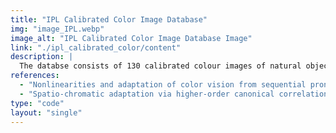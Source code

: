 ```yaml
---
title: "IPL Calibrated Color Image Database"
img: "image_IPL.webp"
image_alt: "IPL Calibrated Color Image Database Image"
link: "./ipl_calibrated_color/content"
description: |
  The databse consists of 130 calibrated colour images of natural objects under calibrated illuminations.
references:
  - "Nonlinearities and adaptation of color vision from sequential proncipal curves analysis Laparra, V., Jimenez, S., Camps-Valls, G. and Malo, J. Neural Computation, 24(10):2751-2788, 2012"
  - "Spatio-chromatic adaptation via higher-order canonical correlation analysis of natural images Gutmann, M.U., Laparra, V., Hyvärinen, A., and Malo, J. PLoS ONE 9(2) e86481, 2014"
type: "code"
layout: "single"
---
```

